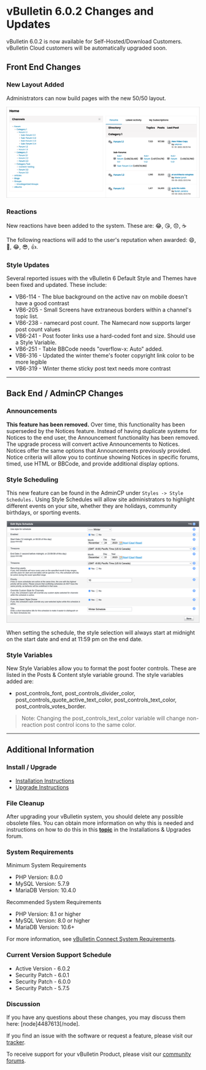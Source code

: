 # vBulletin 6.0.2 Changes and Updates

vBulletin 6.0.2 is now available for Self-Hosted/Download Customers. vBulletin Cloud customers will be automatically upgraded soon.

## Front End Changes

### New Layout Added

Administrators can now build pages with the new 50/50 layout.

![50/50](images/50-50.png)

### Reactions

New reactions have been added to the system. These are: 😂, 😘,  😞, ☕

The following reactions will add to the user's reputation when awarded: 😄, 🥰, 😂, 😎, 👍.

### Style Updates

Several reported issues with the vBulletin 6 Default Style and Themes have been fixed and updated. These include:

- VB6-114 - The blue background on the active nav on mobile doesn't have a good contrast
- VB6-205 - Small Screens have extraneous borders within a channel's topic list.
- VB6-238 - namecard post count. The Namecard now supports larger post count values
- VB6-241 - Post footer links use a hard-coded font and size. Should use a Style Variable.
- VB6-251 - Table BBCode needs "overflow-x: Auto" added.
- VB6-316 - Updated the winter theme's footer copyright link color to be more legible
- VB6-319 - Winter theme sticky post text needs more contrast

---

## Back End / AdminCP Changes

### Announcements

**This feature has been removed.** Over time, this functionality has been superseded by the Notices feature. Instead of having duplicate systems for Notices to the end user, the Announcement functionality has been removed. The upgrade process will convert active Announcements to Notices. Notices offer the same options that Announcements previously provided. Notice criteria will allow you to continue showing Notices in specific forums, timed, use HTML or BBCode, and provide additional display options.

### Style Scheduling

This new feature can be found in the AdminCP under `Styles -> Style Schedules.` Using Style Schedules will allow site administrators to highlight different events on your site, whether they are holidays, community birthdays, or sporting events.  

![Style Schedule Manager](images/style_schedule.png)

When setting the schedule, the style selection will always start at midnight on the start date and end at 11:59 pm on the end date.

### Style Variables

New Style Variables allow you to format the post footer controls. These are listed in the Posts & Content style variable ground. The style variables added are:

- post_controls_font, post_controls_divider_color, post_controls_quote_active_text_color, post_controls_text_color, post_controls_votes_border.

> Note: Changing the post_controls_text_color variable will change non-reaction post control icons to the same color.

---

## Additional Information

### Install / Upgrade

- [Installation Instructions](https://www.vbulletin.com/forum/node/4483267)
- [Upgrade Instructions](https://www.vbulletin.com/forum/node/4483262)

### File Cleanup

After upgrading your vBulletin system, you should delete any possible obsolete files. You can obtain more information on why this is needed and instructions on how to do this in this [**topic**](https://www.vbulletin.com/forum/node/4483262) in the Installations & Upgrades forum.

### System Requirements

Minimum System Requirements

- PHP Version: 8.0.0
- MySQL Version: 5.7.9
- MariaDB Version: 10.4.0

Recommended System Requirements

- PHP Version:  8.1 or higher
- MySQL Version: 8.0 or higher
- MariaDB Version: 10.6+

For more information, see [vBulletin Connect System Requirements](https://www.vbulletin.com/forum/node/4391344).

### Current Version Support Schedule

- Active Version - 6.0.2
- Security Patch - 6.0.1
- Security Patch - 6.0.0
- Security Patch - 5.7.5

### Discussion

If you have any questions about these changes, you may discuss them here: [node]4487613[/node].

If you find an issue with the software or request a feature, please visit our [tracker](https://tracker.vbulletin.com/vbulletin6).

To receive support for your vBulletin Product, please visit our [community forums](https://www.vbulletin.com/forum/).
